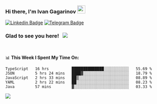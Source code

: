 ### Hi there, I'm Ivan Gagarinov <img src="https://media.giphy.com/media/hvRJCLFzcasrR4ia7z/giphy.gif" width="25px">

[![Linkedin Badge](https://img.shields.io/badge/-LinkedIn-0e76a8?style=flat-square&logo=Linkedin&logoColor=white)](https://linkedin.com/in/ivan-gagarinov-142ba3141/)
[![Telegram Badge](https://img.shields.io/badge/-Telegram-0088cc?style=flat-square&logo=Telegram&logoColor=white)](https://t.me/igagarinov)

### Glad to see you here! &nbsp; ![](https://visitor-badge.glitch.me/badge?page_id=dzencot.dzencot)

</br>

📊 **This Week I Spent My Time On:**
<!--START_SECTION:waka-->
```text
TypeScript   16 hrs          ██████████████░░░░░░░░░░░   55.69 % 
JSON         5 hrs 24 mins   ████▓░░░░░░░░░░░░░░░░░░░░   18.79 % 
JavaScript   2 hrs 33 mins   ██▒░░░░░░░░░░░░░░░░░░░░░░   08.89 % 
YAML         2 hrs 22 mins   ██░░░░░░░░░░░░░░░░░░░░░░░   08.23 % 
Java         57 mins         ▓░░░░░░░░░░░░░░░░░░░░░░░░   03.33 % 
```
<!--END_SECTION:waka-->

[![](https://github-readme-stats.vercel.app/api?username=dzencot&theme=gruvbox)](https://github.com/dzencot)
